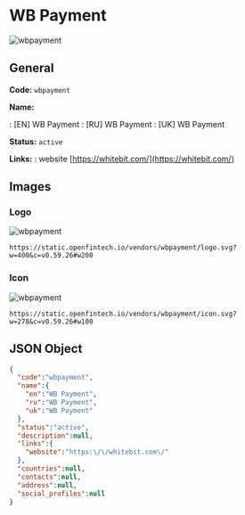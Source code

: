 
# WB Payment 
![wbpayment](https://static.openfintech.io/vendors/wbpayment/logo.svg?w=400&c=v0.59.26#w200)  

## General 
 
**Code:** `wbpayment` 
 
**Name:** 
 
:	[EN] WB Payment 
:	[RU] WB Payment 
:	[UK] WB Payment 
 
**Status:** `active` 
 
**Links:** 
: website [https://whitebit.com/](https://whitebit.com/) 
 

## Images 

### Logo 
 
![wbpayment](https://static.openfintech.io/vendors/wbpayment/logo.svg?w=400&c=v0.59.26#w200)  

```
https://static.openfintech.io/vendors/wbpayment/logo.svg?w=400&c=v0.59.26#w200
```  

### Icon 
 
![wbpayment](https://static.openfintech.io/vendors/wbpayment/icon.svg?w=278&c=v0.59.26#w100)  

```
https://static.openfintech.io/vendors/wbpayment/icon.svg?w=278&c=v0.59.26#w100
```  

## JSON Object 

```json
{
  "code":"wbpayment",
  "name":{
    "en":"WB Payment",
    "ru":"WB Payment",
    "uk":"WB Payment"
  },
  "status":"active",
  "description":null,
  "links":{
    "website":"https:\/\/whitebit.com\/"
  },
  "countries":null,
  "contacts":null,
  "address":null,
  "social_profiles":null
}
```  
